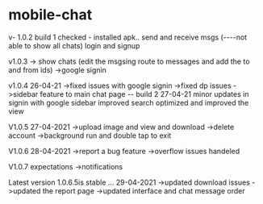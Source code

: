 # mobile-chat
v- 1.0.2 build 1
checked -
installed apk..
send and receive msgs (----not able to show all chats)
login and signup


v1.0.3
-> show chats (edit the msgsing route to messages and add the to and from ids)
->google signin

v1.0.4 26-04-21
->fixed issues with google signin
->fixed dp issues
->sidebar feature to main chat page
 -- build 2 27-04-21
 minor updates in signin with google
 sidebar improved
 search optimized and improved the view

V1.0.5  27-04-2021
->upload image and view and download
->delete account
->background run and double tap to exit

V1.0.6 28-04-2021
->report a bug feature
->overflow issues handeled

V1.0.7 expectations
->notifications

Latest version 1.0.6.5is stable ... 29-04-2021
->updated download issues
->updated the report page
->updated interface and chat message order


